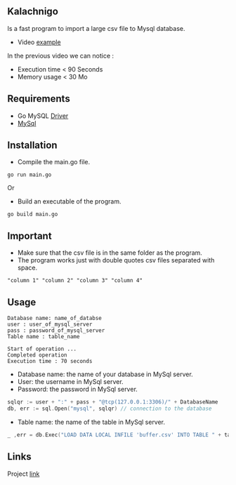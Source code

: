 ## Kalachnigo
Is a fast program to import a large csv file to Mysql database.
- Video [example](https://www.youtube.com/watch?v=GLI2g12iIqo)

In the previous video we can notice :
- Execution time < 90 Seconds
- Memory usage < 30 Mo

## Requirements
- Go MySQL [Driver](https://github.com/go-sql-driver/mysql)
- [MySql](https://dev.mysql.com/downloads/mysql/)

## Installation
- Compile the main.go file.

```text
go run main.go
```

Or

- Build an executable of the program.

```text
go build main.go
```
## Important

- Make sure that the csv file is in the same folder as the program.
- The program works just with double quotes csv files separated with space.
```csv
"column 1" "column 2" "column 3" "column 4"
```

## Usage

```text
Database name: name_of_databse
user : user_of_mysql_server
pass : password_of_mysql_server
Table name : table_name

Start of operation ...
Completed operation
Execution time : 70 seconds
```

- Database name: the name of your database in MySql server.
- User: the username in MySql server.
- Password: the password in MySql server.

```go
sqlqr := user + ":" + pass + "@tcp(127.0.0.1:3306)/" + DatabaseName
db, err := sql.Open("mysql", sqlqr) // connection to the database
```

- Table name: the name of the table in MySql server.

```go
_ ,err = db.Exec("LOAD DATA LOCAL INFILE 'buffer.csv' INTO TABLE " + tableName + " FIELDS TERMINATED BY '\"'") // write in database
```
## Links

Project [link](https://drive.google.com/open?id=134GWlmF4X09SwLCEwbkT3Wnx7peD2drM)
